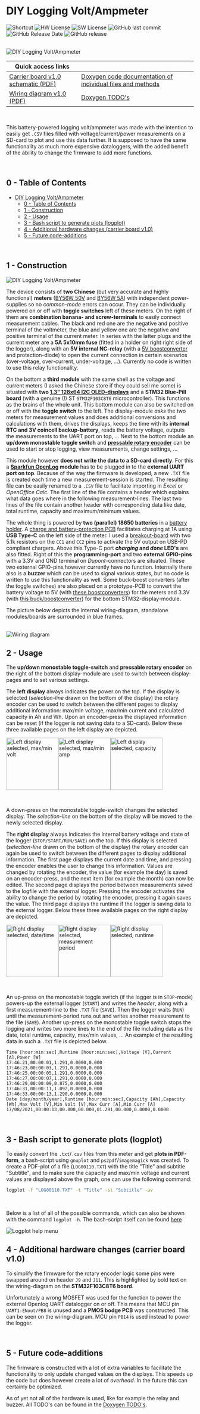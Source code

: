 # DIY Logging Volt/Ampmeter

![Shortcut](https://img.shields.io/badge/website-logger.brechtve.be-yellow)
![HW License](https://img.shields.io/badge/hardware%20licence-CERN%20OHL%20v.1.2-blue)
![SW License](https://img.shields.io/badge/firmware%20license-GNU%20GPL%20V3-blue)
![GitHub last commit](https://img.shields.io/github/last-commit/Fescron/diy-logging-volt-ampmeter.svg)
![GitHub Release Date](https://img.shields.io/github/release-date/Fescron/diy-logging-volt-ampmeter.svg)
![GitHub release](https://img.shields.io/github/release/Fescron/diy-logging-volt-ampmeter.svg)

<br/>

<img src="documentation/img/logger.png" alt="DIY Logging Volt/Ampmeter">

<br/>

| Quick access links | |
|------|-----|
| [Carrier board v1.0 schematic (PDF)](hardware/high-accuracy-logging-volt-ampmeter/high-accuracy-logging-volt-ampmeter.pdf) | [Doxygen code documentation of individual files and methods](https://fescron.github.io/diy-logging-volt-ampmeter/files.html) |
| [Wiring diagram v1.0 (PDF)](hardware/wiring-diagram_diy-logging-volt-ampmeter/wiring-diagram_diy-logging-volt-ampmeter.pdf) | [Doxygen TODO's](https://fescron.github.io/diy-logging-volt-ampmeter/todo.html) |

<br/>

This battery-powered logging volt/ampmeter was made with the intention to easily get `.CSV` files filled with voltage/current/power measurements on a SD-card to plot and use this data further. It is supposed to have the same functionality as much more expensive dataloggers, with the added benefit of the ability to change the firmware to add more functions.

<br/>

## 0 - Table of Contents

- [DIY Logging Volt/Ampmeter](#diy-logging-voltampmeter)
  - [0 - Table of Contents](#0---table-of-contents)
  - [1 - Construction](#1---construction)
  - [2 - Usage](#2---usage)
  - [3 - Bash script to generate plots (logplot)](#3---bash-script-to-generate-plots-logplot)
  - [4 - Additional hardware changes (carrier board v1.0)](#4---additional-hardware-changes-carrier-board-v10)
  - [5 - Future code-additions](#5---future-code-additions)

<br/>

## 1 - Construction

<img src="documentation/img/logger-inside.png" alt="DIY Logging Volt/Ampmeter">

<br/>

The device consists of **two Chinese** (but very accurate and highly functional) **meters** ([BY56W 50V](https://aliexpress.com/item/32840631947.html) and [BY56W 5A](https://aliexpress.com/item/32839044728.html)) with independent power-supplies so no *common-mode* errors can occur. They can be individually powered on or off with **toggle switches** left of these meters. On the right of them are **combination banana- and screw-terminals** to easily connect measurement cables. The black and red one are the negative and positive terminal of the voltmeter, the blue and yellow one are the negative and positive terminal of the current meter. In series with the latter plugs and the current meter are a **5A 5x10mm fuse** (fitted in a holder on right right side of the logger), along with an **5V internal NC-relay** (with a [5V boostconverter](https://aliexpress.com/item/32891706812.html) and protection-diode) to open the current connection in certain scenarios (over-voltage, over-current, under-voltage, ...). Currently no code is written to use this relay functionality.

On the bottom a **third module** with the same shell as the voltage and current meters (I asked the Chinese store if they could sell me some) is situated with **two [1.3" 128x64 I2C OLED-displays](https://aliexpress.com/item/32830144222.html)** and a **STM32 Blue-Pill board** (with a genuine (!) ST `STM32F103C8T6` microcontroller). This functions as the brains of the whole unit. This bottom module can also be switched on or off with the **toggle switch** to the left. The display-module *asks* the two meters for measurement values and does additional conversions and calculations with them, drives the displays, keeps the time with its **internal RTC and 3V coincell backup-battery**, reads the battery voltage, outputs the measurements to the UART port on top, ... Next to the bottom module an **up/down monostable toggle switch** and **[pressable rotary encoder](https://aliexpress.com/item/32915420023.html)** can be used to start or stop logging, view measurements, change settings, ...

This module however **does not write the data to a SD-card directly**. For this a **[Sparkfun OpenLog](https://www.sparkfun.com/products/13712) module** has to be plugged in to the **external UART port on top**. Because of the way the firmware is developed, a new `.TXT` file is created each time a new measurement-session is started. The resulting file can be easily renamed to a `.CSV` file to facilitate importing in *Excel* or *OpenOffice Calc*. The first line of the file contains a header which explains what data goes where in the following measurement-lines. The last two lines of the file contain another header with corresponding data like date, total runtime, capacity and maximum/minimum values.

The whole thing is powered by **two (parallel) 18650 batteries** in a [battery holder](https://aliexpress.com/item/32832636191.html). A [charge and battery-protection PCB](https://aliexpress.com/item/32666559864.html) facilitates charging at 1A using **USB Type-C** on the left side of the meter. I used a [breakout-board](https://aliexpress.com/item/4001299632280.html) with two 5.1k resistors on the `CC1` and `CC2` pins to activate the 5V output on USB-PD compliant chargers. Above this Type-C port ***charging* and *done* LED's** are also fitted. Right of this the **programming-port** and two **external GPIO-pins** with a 3.3V and GND terminal on *Dupont*-connectors are situated. These two external GPIO-pins however currently have no function. Internally there also is a **buzzer** which can be used to signal various states, but no code is written to use this functionality as well. Some buck-boost converters (after the toggle switches) are also placed on a prototype-PCB to convert the battery voltage to 5V (with [these boostconverters](https://aliexpress.com/item/32891706812.html)) for the meters and 3.3V (with [this buck/boostconverter](https://aliexpress.com/item/32822323191.html)) for the bottom STM32-display-module.

The picture below depicts the internal wiring-diagram, standalone modules/boards are surrounded in blue frames.

<br/>

<img src="documentation/img/wiring-diagram.png" alt="Wiring diagram">

<br/>

## 2 - Usage

The **up/down monostable toggle-switch** and **pressable rotary encoder** on the right of the bottom display-module are used to switch between display-pages and to set various settings.

The **left display** always indicates the power on the top. If the display is selected (*selection-line* drawn on the bottom of the display) the rotary encoder can be used to switch between the different pages to display additional information: max/min voltage, max/min current and calculated capacity in Ah and Wh. Upon an encoder-press the displayed information can be reset (if the logger is not saving data to a SD-card). Below these three available pages on the left display are depicted.

<img src="documentation/img/disp-left-volt.png" alt="Left display selected, max/min volt" height="140"><img src="documentation/img/disp-left-amp.png" alt="Left display selected, max/min amp" height="140"><img src="documentation/img/disp-left-cap.png" alt="Left display selected, capacity" height="140">

<br/>

A down-press on the monostable toggle-switch changes the selected display. The *selection-line* on the bottom of the display will be moved to the newly selected display.

The **right display** always indicates the internal battery voltage and state of the logger (`STOP/START/RUN/SAVE`) on the top. If this display is selected (*selection-line* drawn on the bottom of the display) the rotary encoder can again be used to switch between the different pages to display additional information. The first page displays the current date and time, and pressing the encoder enables the user to change this information. Values are changed by rotating the encoder, the value (for example the day) is saved on an encoder-press, and the next item (for example the month) can now be edited. The second page displays the period between measurements saved to the logfile with the external logger. Pressing the encoder activates the ability to change the period by rotating the encoder, pressing it again saves the value. The third page displays the runtime if the logger is saving data to the external logger. Below these three available pages on the right display are depicted.

<img src="documentation/img/disp-right-time.png" alt="Right display selected, date/time" height="140"><img src="documentation/img/disp-right-period.png" alt="Right display selected, measurement period" height="140"><img src="documentation/img/disp-right-runtime.png" alt="Right display selected, runtime" height="140">

<br/>

An up-press on the monostable toggle switch (if the logger is in `STOP`-mode) powers-up the external logger (`START`) and writes the *header*, along with a first measurement-line to the `.TXT` file (`SAVE`). Then the logger waits (`RUN`) until the measurement-period runs out and writes another measurement to the file (`SAVE`). Another up-press on the monostable toggle switch stops the logging and writes two more lines to the end of the file including data as the date, total runtime, capacity, max/min values, ... An example of the resulting data in such a `.TXT` file is depicted below.

```
Time [hour:min:sec],Runtime [hour:min:sec],Voltage [V],Current [A],Power [W]
17:46:21,00:00:01,1.291,0.0000,0.000
17:46:23,00:00:03,1.291,0.0000,0.000
17:46:25,00:00:05,1.291,0.0000,0.000
17:46:27,00:00:07,1.291,0.0000,0.000
17:46:29,00:00:09,0.875,0.0000,0.000
17:46:31,00:00:11,1.092,0.0000,0.000
17:46:33,00:00:13,1.290,0.0000,0.000
Date [day/month/year],Runtime [hour:min:sec],Capacity [Ah],Capacity [Wh],Max Volt [V],Min Volt [V],Max Curr [A],Min Curr [A]
17/08/2021,00:00:13,00.000,00.000,01.291,00.000,0.0000,0.0000
```

<br/>

## 3 - Bash script to generate plots (logplot)

To easily convert the `.txt`/`.csv` files from this meter and get **plots in PDF-form**, a bash-script using `gnuplot` and `ps2pdf`/`imagemagick` was created. To create a PDF-plot of a file (`LOG00110.TXT`) with the title "Title" and subtitle "Subtitle", and to make sure the capacity and max/min voltage and current values are displayed above the graph, one can use the following command:

```bash
logplot -f "LOG00110.TXT" -t "Title" -st "Subtitle" -av
```

<br/>

Below is a list of all of the possible commands, which can also be shown with the command `logplot -h`. The bash-script itself can be found [here](software/logplot)

<img src="documentation/img/logplot.png" alt="Logplot help menu">

<br/>

## 4 - Additional hardware changes (carrier board v1.0)

To simplify the firmware for the rotary encoder logic some pins were swapped around on header `J9` and `J11`. This is highlighted by bold text on the wiring-diagram on the **STM32F103C8T6 board**.

Unfortunately a wrong MOSFET was used for the function to power the external Openlog UART datalogger on or off. This means that MCU pin `UART1-ENout/PB8` is unused and a **PMOS bodge PCB** was constructed. This can be seen on the wiring-diagram. MCU pin `PB14` is used instead to power the logger.

<br/>

## 5 - Future code-additions

The firmware is constructed with a lot of extra variables to facilitate the functionality to only update changed values on the displays. This speeds up the code but does however create a lot of *overhead*. In the future this can certainly be optimized.

As of yet not all of the hardware is used, like for example the relay and buzzer. All TODO's can be found in the [Doxygen TODO's](https://fescron.github.io/diy-logging-volt-ampmeter/todo.html).
